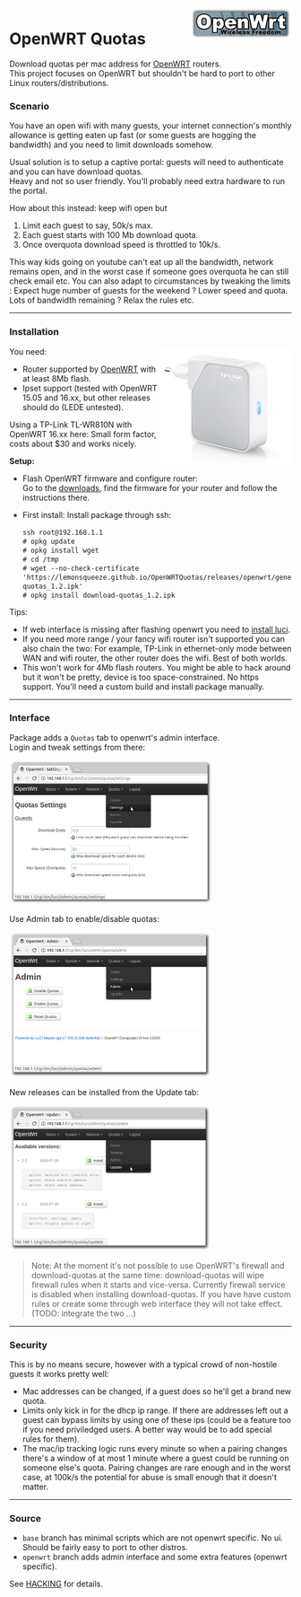 <img align="right" src="media/openwrt_logo.png">

OpenWRT Quotas
==============

Download quotas per mac address for [OpenWRT](http://openwrt.org) routers.  
This project focuses on OpenWRT but shouldn't be hard to port to other Linux routers/distributions.

### Scenario

You have an open wifi with many guests, your internet connection's
monthly allowance is getting eaten up fast (or some guests are hogging
the bandwidth) and you need to limit downloads somehow.

Usual solution is to setup a captive portal: guests will need to authenticate and you can have download quotas.  
Heavy and not so user friendly. You'll probably need extra hardware to run the portal.

How about this instead: keep wifi open but
1. Limit each guest to say, 50k/s max.
2. Each guest starts with 100 Mb download quota.
3. Once overquota download speed is throttled to 10k/s.

This way kids going on youtube can't eat up all the bandwidth, network remains
open, and in the worst case if someone goes overquota he can still check email etc.
You can also adapt to circumstances by tweaking the limits : Expect huge number of guests
for the weekend ? Lower speed and quota. Lots of bandwidth remaining ? Relax the rules etc.

------------------------------------------------------------------------------------

### Installation
<img align="right" src="media/tplink.jpg">

You need:  
- Router supported by [OpenWRT](http://openwrt.org) with at least 8Mb flash.
- Ipset support (tested with OpenWRT 15.05 and 16.xx, but other releases should do (LEDE untested).

Using a TP-Link TL-WR810N with OpenWRT 16.xx here: Small form factor, costs about $30 and works nicely.

**Setup:**
- Flash OpenWRT firmware and configure router:  
  Go to the [downloads](https://openwrt.org/downloads), find the firmware for your router
  and follow the instructions there.
- First install: Install package through ssh:

      ssh root@192.168.1.1
      # opkg update
      # opkg install wget
      # cd /tmp
      # wget --no-check-certificate 'https://lemonsqueeze.github.io/OpenWRTQuotas/releases/openwrt/generic/download-quotas_1.2.ipk'
      # opkg install download-quotas_1.2.ipk
  
Tips:
- If web interface is missing after flashing openwrt you need to
  [install luci](https://wiki.openwrt.org/doc/howto/luci.essentials).
- If you need more range / your fancy wifi router isn't supported you can also chain the two:
  For example, TP-Link in ethernet-only mode between WAN and wifi router,
  the other router does the wifi. Best of both worlds.
- This won't work for 4Mb flash routers. You might be able to hack around but it won't be pretty,
  device is too space-constrained. No https support. You'll need a custom build and install
  package manually.

------------------------------------------------------------------------------------

### Interface

Package adds a `Quotas` tab to openwrt's admin interface.  
Login and tweak settings from there:

<a href="media/settings.png?raw=1"><img src="media/settings_sml.png" /></a>

Use Admin tab to enable/disable quotas:

<a href="media/admin.png?raw=1"><img src="media/admin_sml.png" /></a>

New releases can be installed from the Update tab:

<a href="media/update.png?raw=1"><img src="media/update_sml.png" /></a>

> Note: At the moment it's not possible to use OpenWRT's firewall and download-quotas at the same time:
download-quotas will wipe firewall rules when it starts and vice-versa.
Currently firewall service is disabled when installing download-quotas.
If you have have custom rules or create some through web interface they will not take effect.
(TODO: integrate the two ...)

------------------------------------------------------------------------------------

### Security

This is by no means secure, however with a typical crowd of non-hostile guests it works pretty well:  

- Mac addresses can be changed, if a guest does so he'll get a brand new quota.  
- Limits only kick in for the dhcp ip range. If there are addresses left out
  a guest can bypass limits by using one of these ips (could be a feature too if you need
  priviledged users. A better way would be to add special rules for them).  
- The mac/ip tracking logic runs every minute so when a pairing changes there's a window of
  at most 1 minute where a guest could be running on someone else's quota. Pairing changes are
  rare enough and in the worst case, at 100k/s the potential for abuse is small enough that
  it doesn't matter.

------------------------------------------------------------------------------------

### Source

- `base` branch has minimal scripts which are not openwrt specific. No ui.
  Should be fairly easy to port to other distros.
- `openwrt` branch adds admin interface and some extra features (openwrt specific).

See [HACKING](HACKING.md) for details.
